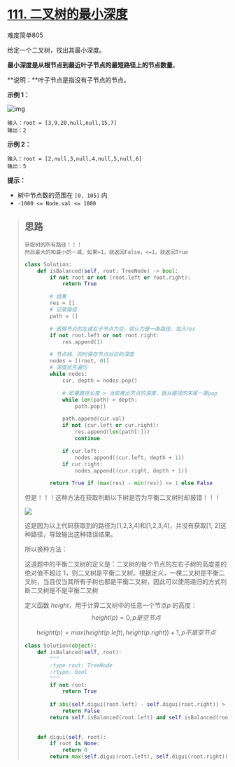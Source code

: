 # [111. 二叉树的最小深度](https://leetcode.cn/problems/minimum-depth-of-binary-tree/)

难度简单805

给定一个二叉树，找出其最小深度。

**最小深度是从根节点到最近叶子节点的最短路径上的节点数量**。

**说明：**叶子节点是指没有子节点的节点。

 

**示例 1：**

![img](https://assets.leetcode.com/uploads/2020/10/12/ex_depth.jpg)

```
输入：root = [3,9,20,null,null,15,7]
输出：2
```

**示例 2：**

```
输入：root = [2,null,3,null,4,null,5,null,6]
输出：5
```

 

**提示：**

- 树中节点数的范围在 `[0, 105]` 内
- `-1000 <= Node.val <= 1000`





> ## 思路
>
> ```
> 获取树的所有路径！！！
> 然后最大的和最小的一减，如果>1，就返回False，<=1，就返回True
> ```
>
> ```python
> class Solution:
>     def isBalanced(self, root: TreeNode) -> bool:
>         if not root or not (root.left or root.right):
>             return True
> 
>         # 结果
>         res = []
>         # 记录路径
>         path = []
> 
>         # 若根节点的左或右子节点为空，就认为是一条路径，加入res
>         if not root.left or not root.right:
>             res.append(1)
> 
>         # 节点栈，同时保存节点对应的深度
>         nodes = [(root, 0)]
>         # 深度优先遍历
>         while nodes:
>             cur, depth = nodes.pop()
> 
>             # 如果路径长度 > 当前推出节点的深度，就从路径的末尾一直pop
>             while len(path) > depth:
>                 path.pop()
> 
>             path.append(cur.val)
>             if not (cur.left or cur.right):
>                 res.append(len(path[:]))
>                 continue
> 
>             if cur.left:
>                 nodes.append((cur.left, depth + 1))
>             if cur.right:
>                 nodes.append((cur.right, depth + 1))
> 
>         return True if (max(res) - min(res)) <= 1 else False
> ```
>
> 但是！！！这种方法在获取判断以下树是否为平衡二叉树时却报错！！！
>
> ![](D:\git_code\Flee-as-a-bird-to-your-mountain\leetcode\pictures\111.png)
>
> 这是因为以上代码获取到的路径为[1,2,3,4]和[1,2,3,4]，并没有获取[1, 2]这种路径，导致输出这种错误结果。
>
> 所以换种方法：
>
> 这道题中的平衡二叉树的定义是：二叉树的每个节点的左右子树的高度差的绝对值不超过 $1$，则二叉树是平衡二叉树。根据定义，一棵二叉树是平衡二叉树，当且仅当其所有子树也都是平衡二叉树，因此可以使用递归的方式判断二叉树是不是平衡二叉树
>
> 定义函数 $height$，用于计算二叉树中的任意一个节点$p$ 的高度：
> $$
> height(p)=0, p 是空节点
> $$
>
> $$
> height(p)=max(height(p.left), height(p.right))+1, p不是空节点
> $$
>
> ```python
> class Solution(object):
>     def isBalanced(self, root):
>         """
>         :type root: TreeNode
>         :rtype: bool
>         """
>         if not root:
>             return True
>         
>         if abs(self.digui(root.left) - self.digui(root.right)) > 1:
>             return False
>         return self.isBalanced(root.left) and self.isBalanced(root.right)
>             
>         
>     def digui(self, root):
>         if root is None:
>             return 0
>         return max(self.digui(root.left), self.digui(root.right)) + 1
> ```
>
> 